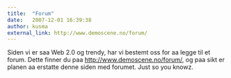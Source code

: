 ```yaml
---
title:  "Forum"
date:   2007-12-01 16:39:38
author: kusma
external_link: http://www.demoscene.no/forum/
---
```

Siden vi er saa Web 2.0 og trendy, har vi bestemt oss for aa legge til
et forum. Dette finner du paa http://www.demoscene.no/forum/, og paa
sikt er planen aa erstatte denne siden med forumet. Just so you knowz.

